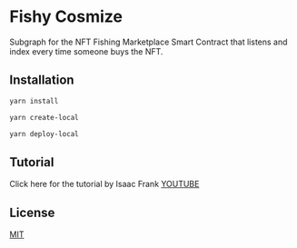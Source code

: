 # Fishy Cosmize

Subgraph for the NFT Fishing Marketplace Smart Contract that listens and index every time someone buys the NFT.

## Installation

```bash
yarn install

yarn create-local

yarn deploy-local
```

## Tutorial

Click here for the tutorial by Isaac Frank [YOUTUBE](https://www.youtube.com/watch?v=jxhNsSicEzA)

## License

[MIT](https://choosealicense.com/licenses/mit/)
